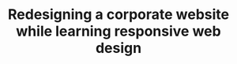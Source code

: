 ---
external_url: https://industrydive.com
layout: article
title: Redesigning a corporate website while learning responsive web design
description: I redesigned and coded the front-end of Industry Dive's corporate website in 2013, teaching myself responsive web design in the process. Between 2014-18, I hired three front-end designers (front-end developer / product designer hybrids) to further develop the site, along with our other web properties.
image: /media/img/projects/corp-site/corp-site.png 
og_description: I coded the front-end of the company's first responsive corporate website in 2013 and continue to oversee its design.
og_image: /media/img/projects/corp-site/corp-site.png 
og_type: website
tags: 
- tech
---